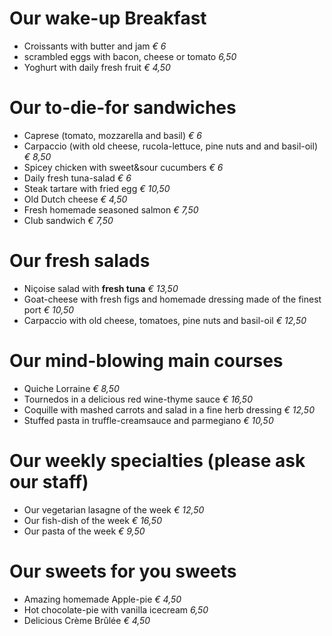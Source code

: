 # Our wake-up Breakfast
- Croissants with butter and jam *€ 6*
- scrambled eggs with bacon, cheese or tomato *6,50*
- Yoghurt with daily fresh fruit *€ 4,50*

# Our to-die-for sandwiches
- Caprese (tomato, mozzarella and basil) *€ 6*
- Carpaccio (with old cheese, rucola-lettuce, pine nuts and and basil-oil) *€ 8,50*
- Spicey chicken with sweet&sour cucumbers *€ 6*
- Daily fresh tuna-salad *€ 6*
- Steak tartare with fried egg *€ 10,50*
- Old Dutch cheese *€ 4,50*
- Fresh homemade seasoned salmon *€ 7,50*
- Club sandwich *€ 7,50*

# Our fresh salads
- Niçoise salad with **fresh tuna** *€ 13,50*
- Goat-cheese with fresh figs and homemade dressing made of the finest port *€ 10,50*
- Carpaccio with old cheese, tomatoes, pine nuts and basil-oil *€ 12,50*


# Our mind-blowing main courses
- Quiche Lorraine *€ 8,50*
- Tournedos in a delicious red wine-thyme sauce  *€ 16,50*
- Coquille with mashed carrots and salad in a fine herb dressing *€ 12,50*
- Stuffed pasta in truffle-creamsauce and parmegiano *€ 10,50*

# Our weekly specialties (please ask our staff)
- Our vegetarian lasagne of the week *€ 12,50*
- Our fish-dish of the week *€ 16,50*
- Our pasta of the week *€ 9,50*

# Our sweets for you sweets
- Amazing homemade Apple-pie *€ 4,50*
- Hot chocolate-pie with vanilla icecream *6,50*
- Delicious Crème Brûlée *€ 4,50*
 
